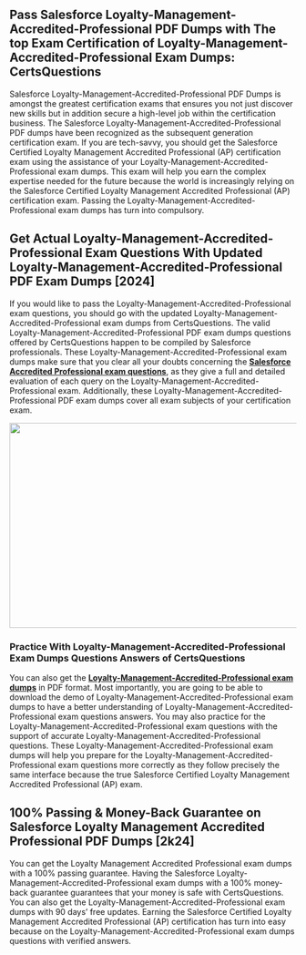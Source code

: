 <h2>Pass Salesforce Loyalty-Management-Accredited-Professional PDF Dumps with The top Exam Certification of Loyalty-Management-Accredited-Professional Exam Dumps: CertsQuestions</h2>
<p>Salesforce Loyalty-Management-Accredited-Professional PDF Dumps is amongst the greatest certification exams that ensures you not just discover new skills but in addition secure a high-level job within the certification business. The Salesforce Loyalty-Management-Accredited-Professional PDF dumps have been recognized as the subsequent generation certification exam. If you are tech-savvy, you should get the Salesforce Certified Loyalty Management Accredited Professional (AP) certification exam using the assistance of your Loyalty-Management-Accredited-Professional exam dumps. This exam will help you earn the complex expertise needed for the future because the world is increasingly relying on the Salesforce Certified Loyalty Management Accredited Professional (AP) certification exam. Passing the Loyalty-Management-Accredited-Professional exam dumps has turn into compulsory.</p>
<h2>Get Actual Loyalty-Management-Accredited-Professional Exam Questions With Updated Loyalty-Management-Accredited-Professional PDF Exam Dumps [2024]</h2>
<p>If you would like to pass the Loyalty-Management-Accredited-Professional exam questions, you should go with the updated Loyalty-Management-Accredited-Professional exam dumps from CertsQuestions. The valid Loyalty-Management-Accredited-Professional PDF exam dumps questions offered by CertsQuestions happen to be compiled by Salesforce professionals. These Loyalty-Management-Accredited-Professional exam dumps make sure that you clear all your doubts concerning the <strong><a href="https://www.certsquestions.com/salesforce-accredited-professional-certification.html">Salesforce Accredited Professional exam questions</a></strong>, as they give a full and detailed evaluation of each query on the Loyalty-Management-Accredited-Professional exam. Additionally, these Loyalty-Management-Accredited-Professional PDF exam dumps cover all exam subjects of your certification exam.</p>
<p><img style="display: block; margin-left: auto; margin-right: auto;" src="https://i.imgur.com/53zZ4Bb.png" alt="" width="720" height="360" /></p>
<h3>Practice With Loyalty-Management-Accredited-Professional Exam Dumps Questions Answers of CertsQuestions</h3>
<p>You can also get the <a href="https://www.certsquestions.com/Loyalty-Management-Accredited-Professional-pdf-dumps.html"><strong>Loyalty-Management-Accredited-Professional exam dumps</strong></a> in PDF format. Most importantly, you are going to be able to download the demo of Loyalty-Management-Accredited-Professional exam dumps to have a better understanding of Loyalty-Management-Accredited-Professional exam questions answers. You may also practice for the Loyalty-Management-Accredited-Professional exam questions with the support of accurate Loyalty-Management-Accredited-Professional questions. These Loyalty-Management-Accredited-Professional exam dumps will help you prepare for the Loyalty-Management-Accredited-Professional exam questions more correctly as they follow precisely the same interface because the true Salesforce Certified Loyalty Management Accredited Professional (AP) exam.</p>
<h2>100% Passing &amp; Money-Back Guarantee on Salesforce Loyalty Management Accredited Professional PDF Dumps [2k24]</h2>
<p>You can get the Loyalty Management Accredited Professional exam dumps with a 100% passing guarantee. Having the Salesforce Loyalty-Management-Accredited-Professional exam dumps with a 100% money-back guarantee guarantees that your money is safe with CertsQuestions. You can also get the Loyalty-Management-Accredited-Professional exam dumps with 90 days&rsquo; free updates. Earning the Salesforce Certified Loyalty Management Accredited Professional (AP) certification has turn into easy because on the Loyalty-Management-Accredited-Professional exam dumps questions with verified answers.</p>
